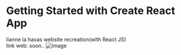 # Getting Started with Create React App

lianne la havas website recreation(with React JS) <br>
link web: soon..
![image](https://user-images.githubusercontent.com/66080281/117482211-6efd7380-af3a-11eb-9d29-f4ffbbbd0cd5.png)


